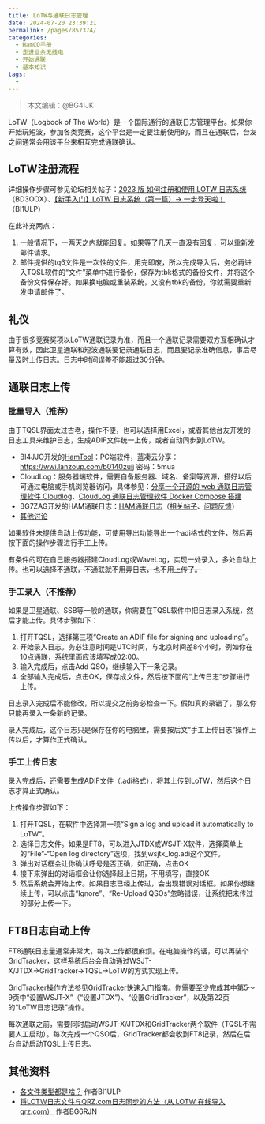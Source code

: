 ```yaml
---
title: LoTW与通联日志管理
date: 2024-07-20 23:39:21
permalink: /pages/857374/
categories:
  - HamCQ手册
  - 走进业余无线电
  - 开始通联
  - 基本知识
tags:
  - 
---
```

> 本文编辑：@BG4IJK

LoTW（Logbook of The World）是一个国际通行的通联日志管理平台。如果你开始玩短波，参加各类竞赛，这个平台是一定要注册使用的，而且在通联后，台友之间通常会用该平台来相互完成通联确认。

## LoTW注册流程

详细操作步骤可参见论坛相关帖子：[2023 版 如何注册和使用 LOTW 日志系统](https://forum.hamcq.cn/d/335)（BD3OOX）、[【新手入门】LoTW 日志系统（第一篇）-> 一步登天啦！](https://forum.hamcq.cn/d/3228)（BI1ULP）

在此补充两点：

1. 一般情况下，一两天之内就能回复。如果等了几天一直没有回复，可以重新发邮件请求。
2. 邮件提供的tq6文件是一次性的文件，用完即废，所以完成导入后，务必再进入TQSL软件的“文件”菜单中进行备份，保存为tbk格式的备份文件，并将这个备份文件保存好。如果换电脑或重装系统，又没有tbk的备份，你就需要重新发申请邮件了。

## 礼仪

由于很多竞赛奖项以LoTW通联记录为准，而且一个通联记录需要双方互相确认才算有效，因此卫星通联和短波通联要记录通联日志，而且要记录准确信息，事后尽量及时上传日志。日志中时间误差不能超过30分钟。

## 通联日志上传

### 批量导入（推荐）

由于TQSL界面太过古老，操作不便，也可以选择用Excel，或者其他台友开发的日志工具来维护日志，生成ADIF文件统一上传，或者自动同步到LoTW。

* BI4JJO开发的[HamTool](https://forum.hamcq.cn/d/935)：PC端软件，蓝凑云分享：https://wwi.lanzoup.com/b0140zuij 密码：5mua
* CloudLog：服务器端软件，需要自备服务器、域名、备案等资源，搭好以后可通过电脑或手机浏览器访问，具体参见：[分享一个开源的 web 通联日志管理软件 Cloudlog](https://forum.hamcq.cn/d/439)、[CloudLog 通联日志管理软件 Docker Compose 搭建](https://forum.hamcq.cn/d/471)
* BG7ZAG开发的HAM通联日志：[HAM通联日志](https://logbook.qsl.pub/)（[相关帖子](https://forum.hamcq.cn/d/3909)、[问题反馈](https://forum.hamcq.cn/d/4387)）
* [其他讨论](https://forum.hamcq.cn/d/2878)

如果软件未提供自动上传功能，可使用导出功能导出一个adi格式的文件，然后再按下面的操作步骤进行手工上传。

有条件的可在自己服务器搭建CloudLog或WaveLog，实现一处录入，多处自动上传。<s>也可以选择不通联，不通联就不用弄日志，也不用上传了。</s>

### 手工录入（不推荐）

如果是卫星通联、SSB等一般的通联，你需要在TQSL软件中把日志录入系统，然后才能上传。具体步骤如下：

1. 打开TQSL，选择第三项“Create an ADIF file for signing and uploading”。
2. 开始录入日志。务必注意时间是UTC时间，与北京时间差8个小时，例如你在10点通联，系统里面应该填写成02:00。
3. 输入完成后，点击Add QSO，继续输入下一条记录。
4. 全部输入完成后，点击OK，保存成文件，然后按下面的“上传日志”步骤进行上传。

日志录入完成后不能修改，所以提交之前务必检查一下。假如真的录错了，那么你只能再录入一条新的记录。

录入完成后，这个日志只是保存在你的电脑里，需要按后文“手工上传日志”操作上传以后，才算作正式确认。

### 手工上传日志

录入完成后，还需要生成ADIF文件（.adi格式），将其上传到LoTW，然后这个日志才算正式确认。

上传操作步骤如下：

1. 打开TQSL，在软件中选择第一项“Sign a log and upload it automatically to LoTW”。
2. 选择日志文件。如果是FT8，可以进入JTDX或WSJT-X软件，选择菜单上的“File”-“Open log directory”选项，找到wsjtx_log.adi这个文件。
3. 弹出对话框会让你确认呼号是否正确，如正确，点击OK
4. 接下来弹出的对话框会让你选择起止日期，不用填写，直接OK
5. 然后系统会开始上传。如果日志已经上传过，会出现错误对话框。如果你想继续上传，可以点击“Ignore”、“Re-Upload QSOs”忽略错误，让系统把未传过的部分上传一下。

## FT8日志自动上传

FT8通联日志量通常非常大，每次上传都很麻烦。在电脑操作的话，可以再装个GridTracker，这样系统后台会自动通过WSJT-X/JTDX→GridTracker→TQSL→LoTW的方式实现上传。

GridTracker操作方法参见[GridTracker快速入门指南](https://www.srac.cn/Book/GridTracker%20%E4%B8%AD%E6%96%87%E7%89%88%E5%BF%AB%E9%80%9F%E4%BD%BF%E7%94%A8%E6%8C%87%E5%8D%97%20%E8%AF%B4%E6%98%8E%E4%B9%A6CN.pdf)。你需要至少完成其中第5～9页中“设置WSJT-X”（“设置JTDX”）、“设置GridTracker”，以及第22页的“LoTW日志记录”操作。

每次通联之前，需要同时启动WSJT-X/JTDX和GridTracker两个软件（TQSL不需要人工启动）。每次完成一个QSO后，GridTracker都会收到FT8记录，然后在后台自动启动TQSL上传日志。

## 其他资料

* [各文件类型都是啥？](https://forum.hamcq.cn/d/3238) 作者BI1ULP
* [将LOTW日志文件与QRZ.com日志同步的方法（从 LOTW 在线导入 qrz.com）](https://forum.hamcq.cn/d/2499) 作者BG6RJN
